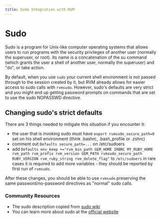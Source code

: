 ```yaml
---
title: Sudo Integration with RVM
---
```


Sudo
====

Sudo is a program for Unix-like computer operating systems that allows users to run programs with the security privileges of another user (normally the superuser, or root). Its name is a concatenation of the su command (which grants the user a shell of another user, normally the superuser) and "do", or take action.

By default, when you use `sudo` your current shell environment is not passed through to the session created by it, but RVM already allows for easier access to sudo calls with `rvmsudo`. However, sudo's defaults are very strict and you might end up getting password prompts on commands that are set to use the sudo NOPASSWD directive.

<h2 id="sudo-settings">Changing sudo's strict defaults</h2>

There are 3 things needed to mitigate this situation if you encounter it:

* the user that is invoking sudo must have `export rvmsudo_secure_path=0` set on his shell environment (think .bashrc, .bash_profile or .zshrc)
* comment out `Defaults secure_path=...` on /etc/sudoers
* add `Defaults env_keep +="rvm_bin_path GEM_HOME IRBRC MY_RUBY_HOME`
` rvm_path rvm_prefix rvm_version GEM_PATH rvmsudo_secure_path RUBY_VERSION rvm_ruby_string rvm_delete_flag"` to `/etc/sudoers` in rare cases it is required to add more variables - they should be reported by first run of `rvmsudo`.

After these changes, you should be able to use `rvmsudo` preserving the same password/no-password directives as "normal" sudo calls.

### Community Resources

* The sudo description copied from [sudo wiki](http://en.wikipedia.org/wiki/Sudo)
* You can learn more about sudo at the [official website](http://www.sudo.ws/)
